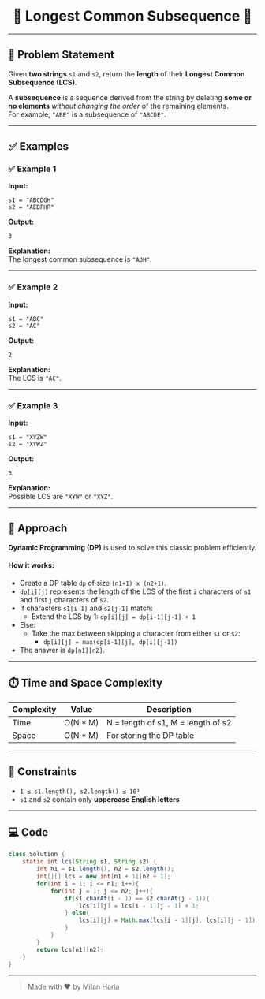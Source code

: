 <h1 align="center">🔗 Longest Common Subsequence 🔗</h1>

---

## 📝 Problem Statement

Given **two strings** `s1` and `s2`, return the **length** of their **Longest Common Subsequence (LCS)**.

A **subsequence** is a sequence derived from the string by deleting **some or no elements** *without changing the order* of the remaining elements.  
For example, `"ABE"` is a subsequence of `"ABCDE"`.

---

## ✅ Examples

### ✅ Example 1

**Input:**  
```
s1 = "ABCDGH"
s2 = "AEDFHR"
```

**Output:**  
```
3
```

**Explanation:**  
The longest common subsequence is `"ADH"`.

---

### ✅ Example 2

**Input:**  
```
s1 = "ABC"
s2 = "AC"
```

**Output:**  
```
2
```

**Explanation:**  
The LCS is `"AC"`.

---

### ✅ Example 3

**Input:**  
```
s1 = "XYZW"
s2 = "XYWZ"
```

**Output:**  
```
3
```

**Explanation:**  
Possible LCS are `"XYW"` or `"XYZ"`.

---

## 🧠 Approach

**Dynamic Programming (DP)** is used to solve this classic problem efficiently.

#### How it works:
- Create a DP table `dp` of size `(n1+1) x (n2+1)`.
- `dp[i][j]` represents the length of the LCS of the first `i` characters of `s1` and first `j` characters of `s2`.
- If characters `s1[i-1]` and `s2[j-1]` match:
  - Extend the LCS by 1: `dp[i][j] = dp[i-1][j-1] + 1`
- Else:
  - Take the max between skipping a character from either `s1` or `s2`:
    - `dp[i][j] = max(dp[i-1][j], dp[i][j-1])`
- The answer is `dp[n1][n2]`.

---

## ⏱️ Time and Space Complexity

| Complexity | Value            | Description                |
|------------|------------------|----------------------------|
| Time       | O(N * M)         | N = length of s1, M = length of s2 |
| Space      | O(N * M)         | For storing the DP table   |

---

## 🎯 Constraints

- `1 ≤ s1.length(), s2.length() ≤ 10³`
- `s1` and `s2` contain only **uppercase English letters**

---

## 💻 Code

```java
class Solution {
    static int lcs(String s1, String s2) {
        int n1 = s1.length(), n2 = s2.length();
        int[][] lcs = new int[n1 + 1][n2 + 1];
        for(int i = 1; i <= n1; i++){
            for(int j = 1; j <= n2; j++){
                if(s1.charAt(i - 1) == s2.charAt(j - 1)){
                    lcs[i][j] = lcs[i - 1][j - 1] + 1;
                } else{
                    lcs[i][j] = Math.max(lcs[i - 1][j], lcs[i][j - 1]);
                }
            }
        }
        return lcs[n1][n2];
    }
}
```

---

> Made with ❤️ by Milan Haria
